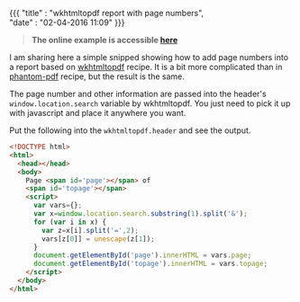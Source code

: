 ﻿{{{
    "title"    : "wkhtmltopdf report with page numbers",	
    "date"     : "02-04-2016 11:09"	
}}}

> **The online example is accessible [here](https://playground.jsreport.net/#playground/bkBXJqNOae/14)**

I am sharing here a simple snipped showing how to add page numbers into a report based on [wkhtmltopdf](https://jsreport.net/learn/wkhtmltopdf) recipe. It is a bit more complicated than in [phantom-pdf](https://jsreport.net/learn/phantom-pdf) recipe, but the result is the same.

The page number and other information are passed into the header's `window.location.search` variable by wkhtmltopdf. You just need to pick it up with javascript and place it anywhere you want. 

Put the following into the `wkhtmltopdf.header` and see the output.

```html
<!DOCTYPE html>
<html>
  <head></head>
  <body>
    Page <span id='page'></span> of 
    <span id='topage'></span>   
    <script> 
      var vars={};
      var x=window.location.search.substring(1).split('&');
      for (var i in x) {
        var z=x[i].split('=',2);
        vars[z[0]] = unescape(z[1]);
      }
      document.getElementById('page').innerHTML = vars.page; 
      document.getElementById('topage').innerHTML = vars.topage; 
    </script> 
  </body>
</html>
```
